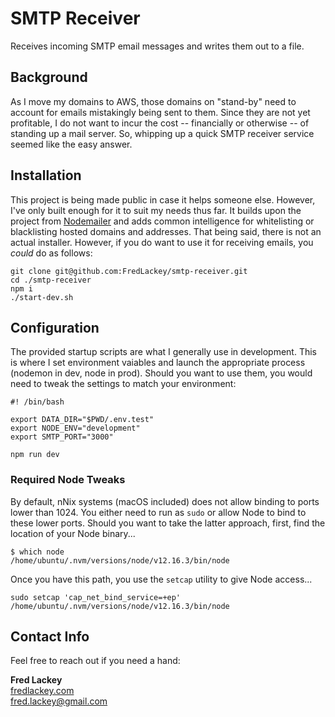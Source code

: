 # SMTP Receiver
Receives incoming SMTP email messages and writes them out to a file.

## Background
As I move my domains to AWS, those domains on "stand-by" need to account for emails mistakingly being sent to them.  Since they are not yet profitable, I do not want to incur the cost -- financially or otherwise -- of standing up a mail server.  So, whipping up a quick SMTP receiver service seemed like the easy answer.

## Installation
This project is being made public in case it helps someone else.  However, I've only built enough for it to suit my needs thus far.  It builds upon the project from [Nodemailer](https://nodemailer.com) and adds common intelligence for whitelisting or blacklisting hosted domains and addresses.  That being said, there is not an actual installer.  However, if you do want to use it for receiving emails, you _could_ do as follows:

```
git clone git@github.com:FredLackey/smtp-receiver.git
cd ./smtp-receiver
npm i
./start-dev.sh
```

## Configuration
The provided startup scripts are what I generally use in development.  This is where I set environment vaiables and launch the appropriate process (nodemon in dev, node in prod).  Should you want to use them, you would need to tweak the settings to match your environment:

```
#! /bin/bash

export DATA_DIR="$PWD/.env.test"
export NODE_ENV="development"
export SMTP_PORT="3000"

npm run dev
```

### Required Node Tweaks
By default, nNix systems (macOS included) does not allow binding to ports lower than 1024.  You either need to run as `sudo` or allow Node to bind to these lower ports.  Should you want to take the latter approach, first, find the location of your Node binary...

```
$ which node
/home/ubuntu/.nvm/versions/node/v12.16.3/bin/node
``` 
Once you have this path, you use the `setcap` utility to give Node access...

```
sudo setcap 'cap_net_bind_service=+ep' /home/ubuntu/.nvm/versions/node/v12.16.3/bin/node

```

## Contact Info
Feel free to reach out if you need a hand:

**Fred Lackey**  
[fredlackey.com](http://fredlackey.com)  
[fred.lackey@gmail.com](mailto://fred.lackey@gmail.com)  
